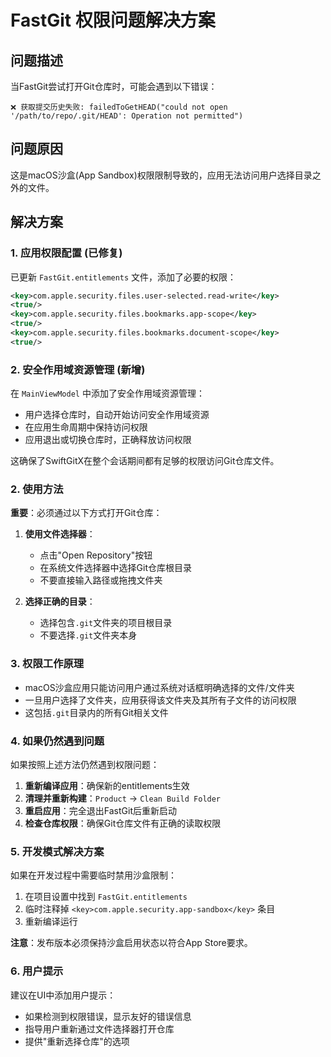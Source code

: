 # FastGit 权限问题解决方案

## 问题描述

当FastGit尝试打开Git仓库时，可能会遇到以下错误：
```
❌ 获取提交历史失败: failedToGetHEAD("could not open '/path/to/repo/.git/HEAD': Operation not permitted")
```

## 问题原因

这是macOS沙盒(App Sandbox)权限限制导致的，应用无法访问用户选择目录之外的文件。

## 解决方案

### 1. 应用权限配置 (已修复)

已更新 `FastGit.entitlements` 文件，添加了必要的权限：

```xml
<key>com.apple.security.files.user-selected.read-write</key>
<true/>
<key>com.apple.security.files.bookmarks.app-scope</key>
<true/>
<key>com.apple.security.files.bookmarks.document-scope</key>
<true/>
```

### 2. 安全作用域资源管理 (新增)

在 `MainViewModel` 中添加了安全作用域资源管理：
- 用户选择仓库时，自动开始访问安全作用域资源
- 在应用生命周期中保持访问权限
- 应用退出或切换仓库时，正确释放访问权限

这确保了SwiftGitX在整个会话期间都有足够的权限访问Git仓库文件。

### 2. 使用方法

**重要**：必须通过以下方式打开Git仓库：

1. **使用文件选择器**：
   - 点击"Open Repository"按钮
   - 在系统文件选择器中选择Git仓库根目录
   - 不要直接输入路径或拖拽文件夹

2. **选择正确的目录**：
   - 选择包含`.git`文件夹的项目根目录
   - 不要选择`.git`文件夹本身

### 3. 权限工作原理

- macOS沙盒应用只能访问用户通过系统对话框明确选择的文件/文件夹
- 一旦用户选择了文件夹，应用获得该文件夹及其所有子文件的访问权限
- 这包括`.git`目录内的所有Git相关文件

### 4. 如果仍然遇到问题

如果按照上述方法仍然遇到权限问题：

1. **重新编译应用**：确保新的entitlements生效
2. **清理并重新构建**：`Product` → `Clean Build Folder`
3. **重启应用**：完全退出FastGit后重新启动
4. **检查仓库权限**：确保Git仓库文件有正确的读取权限

### 5. 开发模式解决方案

如果在开发过程中需要临时禁用沙盒限制：

1. 在项目设置中找到 `FastGit.entitlements`
2. 临时注释掉 `<key>com.apple.security.app-sandbox</key>` 条目
3. 重新编译运行

**注意**：发布版本必须保持沙盒启用状态以符合App Store要求。

### 6. 用户提示

建议在UI中添加用户提示：
- 如果检测到权限错误，显示友好的错误信息
- 指导用户重新通过文件选择器打开仓库
- 提供"重新选择仓库"的选项